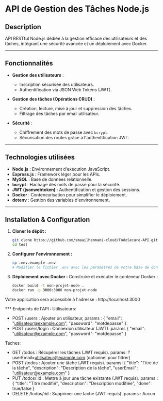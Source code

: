 # API de Gestion des Tâches Node.js

## Description
API RESTful Node.js dédiée à la gestion efficace des utilisateurs et des tâches, intégrant une sécurité avancée et un déploiement avec Docker.

---

## **Fonctionnalités**
- **Gestion des utilisateurs** :
  - Inscription sécurisée des utilisateurs.
  - Authentification via JSON Web Tokens (JWT).

- **Gestion des tâches (Opérations CRUD)** :
  - Création, lecture, mise à jour et suppression des tâches.
  - Filtrage des tâches par email utilisateur.

- **Sécurité** :
  - Chiffrement des mots de passe avec `bcrypt`.
  - Sécurisation des routes grâce à l'authentification JWT.

---

## **Technologies utilisées**
- **Node.js** : Environnement d'exécution JavaScript.
- **Express.js** : Framework léger pour les APIs.
- **MySQL** : Base de données relationnelle.
- **bcrypt** : Hachage des mots de passe pour la sécurité.
- **JWT (jsonwebtoken)** : Authentification et gestion des sessions.
- **Docker** : Conteneurisation pour simplifier le déploiement.
- **dotenv** : Gestion des variables d'environnement.

---

## Installation & Configuration

1. **Cloner le dépôt :**
   ```bash
   git clone https://github.com/smaailhennani-cloud/TodoSecure-API.git
   cd test
   ```

2. **Configurer l'environnement :**

   ```bash
   cp .env.example .env
   # Modifier le fichier .env avec les paramètres de votre base de données et de votre application
   ```

3. **Déploiement avec Docker :**
   Construire et exécuter le conteneur Docker :
   ```bash
   docker build -t mon-projet-node .
   docker run -p 3000:3000 mon-projet-node
   ````
Votre application sera accessible à l'adresse : http://localhost:3000

*** Endpoints de l'API : 
Utilisateurs: 
- POST /users : Ajouter un utilisateur, params : { "email": "utilisateur@example.com", "password": "motdepasse" }.
- POST /users/login : Connexion utilisateur (JWT).	params { "email": "utilisateur@example.com", "password": "motdepasse" }

Taches:
- GET /todos : Récupérer les tâches (JWT requis). params: ?userEmail=utilisateur@example.com (optionnel pour filtrer)
- POST /todos : Ajouter une tâche (JWT requis). params: { "title": "Titre de la tâche", "description": "Description de la tâche", "userEmail": "utilisateur@example.com" }
- PUT	/todos/:id : Mettre à jour une tâche existante (JWT requis).	params : { "title": "Titre modifié", "description": "Description modifiée", "done": true/false }
- DELETE /todos/:id : Supprimer une tache (JWT requis). params : Aucun

